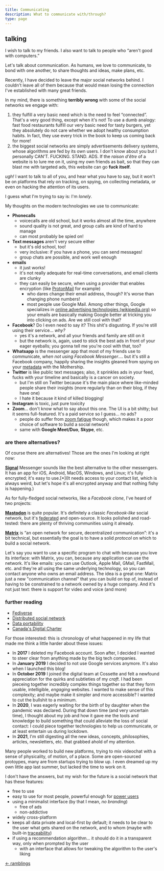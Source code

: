 ```yaml
---
title: Communicating
description: What to communicate with/through?
type: page
---
```


## talking

I wish to talk to my friends. I also want to talk to people who “aren't good with computers.”

Let's talk about communication. As humans, we love to communicate, to bond with one another, to share thoughts and ideas, make plans, etc.

Recently, I have decided to leave the major social networks behind. I couldn't leave all of them because that would mean losing the connection I've established with many great friends.

In my mind, there is something **terribly wrong** with some of the social networks we engage with:

1. they fulfill a very basic need which is the need to feel “connected”. That's a very good thing, except when it's not! To use a dumb analogy: fast food restaurants fulfill our very basic need for tasty burgers, yet they absolutely do not care whether we adopt healthy consumption habits. In fact, they use every trick in the book to keep us coming back for more!
2. the biggest social networks are simply advertisements delivery systems, whose algorithms are fed by its own users. I don't know about you but I personally CAN'T. FUCKING. STAND. ADS. If the _raison d'être_ of a website is to lure me on it, using my own friends as bait, so that they can blast me with targeted ads, this website can go **fuck itself**.

_ugh!_ I want to talk to all of you, and hear what you have to say, but it won't be on platforms that rely on tracking, on spying, on collecting metadata, or even on hacking the attention of its users.

I guess what I'm trying to say is: I'm _lonely_.

<aside data-component="drawer" data-label="extra content! (+)">

My thoughts on the modern technologies we use to communicate:

* **Phonecalls**
  - voicecalls are old school, but it works almost all the time, anywhere
  - sound quality is not great, and group calls are kind of hard to manage
  - can most probably be spied on!
* **Text messages** aren't very secure either
  - but it's old school, too!
  - very inclusive: if you have a phone, you can send messages!
  - group chats are possible, and work well enough
* **emails**
  - it just works!
  - it's not really adequate for real-time conversations, and email clients are clunky
  - they can easily be secure, when using a provider that enables encryption (like [ProtonMail](https://protonmail.com/) for example)
    - who dares change their email address, though? It's worse than changing phone numbers!
    - most people use Google Mail. Among other things, Google specializes in [online advertising technologies (wikipedia.org)](https://en.wikipedia.org/wiki/Google) so your emails are basically making Google better at tricking you into clicking on ads. Are we still cool with that?
* **Facebook**? Do I even need to say it? This shit's disgusting. If you're still using their service... _why?_
  - yes it's a network, and all your friends and family are still on it
  - but the network is, again, used to stick the best ads in front of your eager eyeballs; you gonna tell me you're cool with that, too?
* **Whatsapp** is the messenger app that most of my friends use to communicate, _when not using Facebook Messenger_.... but it's still a Facebook company, happily sharing the insights gleaned from spying on your [metadata](https://en.wikipedia.org/wiki/Metadata) with the Mothership.
* **Twitter** is like public text messages; also, it sprinkles ads in your feed, fucks with your timeline and basically is a cancer on society.
  - but I'm still on Twitter because it's the main place where like-minded people share their insights (more regularly than on their blog, if they have one)
  - I hate it because it kind of killed blogging!
* **Instagram** is toxic, just pure toxicity
* **Zoom**... don't know what to say about this one. The UI is a bit shitty; but it seems full-featured. It's a paid service so I guess... no ads?
  - people do suffer from [zoom fatigue](https://duckduckgo.com/?q=zoom+fatigue) though, which makes it a poor choice of software to build a social network!
  - same with **Google Meet/Duo**, **Skype**, etc.

</aside>

### are there alternatives?

Of course there are alternatives! Those are the ones I'm looking at right now:

**[Signal](https://www.signal.org/)** Messenger sounds like the best alternative to the other messengers. It has an app for iOS, Android, MacOS, Windows, and Linux; it's fully encrypted; it's easy to use.[*](It needs access to your contact list, which is always weird, but let's hope it's all encrypted anyway and that nothing fishy is happening.)

As for fully-fledged social networks, like a _Facebook clone_, I've heard of two projects:

**[Mastodon](https://mastodon.social)** is quite popular. It's definitely a classic _Facebook-like_ social network, but it's [federated](https://en.wikipedia.org/wiki/Federation_%28information_technology%29) and open-source. It looks polished and road-tested: there are plenty of thriving communities using it already.

**[Matrix](https://matrix.org/)** is “an open network for secure, decentralized communication”: it's a bit technical, but essentially the goal is to have a solid _protocol_ on which to build a social network.

Let's say you want to use a specific program to chat with because you love its interface: with Matrix, you can, because any application can use the network. It's like emails: you can use Outlook, Apple Mail, GMail, FastMail, etc. and they're all using the same underlying technology, so you can contact anyone who owns an email address. The idea is a great one: Matrix just a new "communication channel" that you can build on top of, instead of having to be constrained to a network owned by a huge company. And it's not just text: there is support for video and voice (and more)

### further reading

* [Fediverse](https://en.wikipedia.org/wiki/Fediverse)
* [Distributed social network](https://en.wikipedia.org/wiki/Distributed_social_network)
* [Data portability](https://en.wikipedia.org/wiki/Data_portability)
* [Canada's Digital Charter](https://www.ic.gc.ca/eic/site/062.nsf/eng/h_00108.html)

<div data-component="drawer">

For those interested: this is chronology of what happened in my life that made me think a little harder about these issues:

* In **2017** I deleted my Facebook account. Soon after, I decided I wanted to steer clear from anything made by the big tech companies.
* In **January 2019** I decided to not use Google services anymore. It's also when I launched this blog!
* In **October 2019** I joined the digital team at Cossette and felt a newfound appreciation for the quirks and subtleties of my _craft_. I had been pieceing together incredibly complex things together so that they form usable, intelligible, _engaging_ websites. I wanted to make sense of this complexity; and maybe make it simpler and more accessible? I wanted to cut the bullshit to a minimum.
* In **2020**, I was eagerly waiting for the birth of by daughter when the pandemic was declared. During that down time (and very uncertain time), I thought about my job and how it gave me the tools and knowledge to build something that could alleviate the loss of social contact: I could piece together technologies to help us communicate, or at least entertain us during lockdown.
* In **2021**, I'm still digesting all the new ideas, concepts, philosophies, articles, newsletters, etc. that grabbed ahold of my attention.

Many people worked to build new platforms, trying to mix videochat with a sense of physicality, of motion, of a place. Some are open-sourced protoypes, many are from startups trying to blow up. I even dreamed up my own little app last summer, but lacked the time to work on it.

I don't have the answers, but my wish for the future is a social network that has these features:

* free to use
* easy to use for most people, powerful enough for [power users](https://en.wikipedia.org/wiki/Power_user)
* using a minimalist interface (by that I mean, _no branding_)
  - free of ads
  - non-addictive
* widely cross-platform
* keeps all data private and local-first by default; it needs to be clear to the user what gets shared on the network, and to whom (maybe with built-in [traceability](https://en.wikipedia.org/wiki/Traceability))
* if using a recommendation algorithm... it should do it in a transparent way, only when prompted by the user
  - with an interface that allows for tweaking the algorithm to the user's liking

</div>

<a href="/ramblings" class="button button--light"><- ramblings</a>
